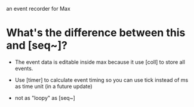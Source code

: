 an event recorder for Max

# What's the difference between this and [seq~]?

- The event data is editable inside max because it use [coll] to store all events.

- Use [timer] to calculate event timing so you can use tick instead of ms as time unit (in a future update)

- not as "loopy" as [seq~]
